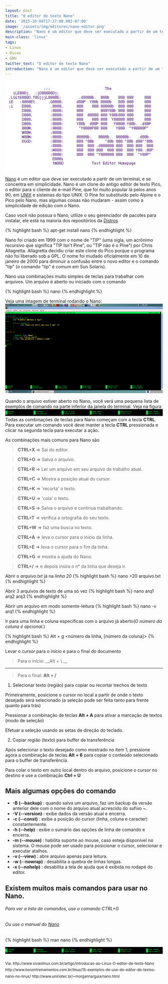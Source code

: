 ```yaml
---
layout: post
title: "O editor de texto Nano"
date: '2015-10-04T17:27:00.002-07:00'
image: '/assets/img/editores/nano-editor.png'
description: "Nano é um editor que deve ser executado a partir de um terminal, e se concentra em simplicidade."
main-class: 'linux'
tags:
- Linux
- Dicas
- GNU
twitter_text: "O editor de texto Nano"
introduction: "Nano é um editor que deve ser executado a partir de um terminal, e se concentra em simplicidade."
---
```


![Nano Editor Blog Linux](/assets/img/editores/nano-editor.png "Nano Editor Blog Linux")

[Nano](http://www.nano-editor.org/) é um editor que deve ser executado a partir de um terminal, e se concentra em simplicidade. Nano é um clone do antigo  editor de texto Pico, o editor para o cliente de e-mail Pine, que foi muito popular lá pelos anos 90, em [UNIX](https://cse.google.com.br/cse/publicurl?cx=004473188612396442360:qs2ekmnkweq&q=unix) e sistemas do tipo UNIX. O Pine foi substituído pelo Alpine e o Pico pelo Nano, mas algumas coisas não mudaram - assim como a simplicidade de edição com o Nano.

Caso você não possua o Nano, utilize o seu gerenciador de pacotes para instalar, ele está na maioria dos repositórios da [Distros](https://cse.google.com.br/cse/publicurl?cx=004473188612396442360:qs2ekmnkweq&q=distros)

{% highlight bash %}
apt-get install nano
{% endhighlight %} 

Nano foi criado em 1999 com o nome de "TIP" (uma sigla, um acrônimo  recursivo que significa "TIP Isn't Pine", ou "TIP não é o Pine") por  Chris Allagretta. Allagretta decidiu criar este clone do Pico porque o  programa não foi liberado sob a GPL. O nome foi mudado oficialmente em  10 de janeiro de 2000 para diminuir a confusão entre o novo editor e o  comando "tip" (o comando "tip" é comum em Sun Solaris). 

Nano usa combinações muito simples de teclas para trabalhar com arquivos. Um arquivo é aberto ou iniciado com o comando

{% highlight bash %}
nano 
{% endhighlight %}

Veja uma imagem de terminal rodando o Nano:
![Blog Linux](/assets/img/editores/editor-gnu-nano.png "Blog Linux")

Quando o arquivo estiver aberto no Nano, você verá uma pequena lista de  exemplos de comando na parte inferior da janela do terminal. 
Veja na  figura
![Blog Linux](/assets/img/editores/editor-gnu-nano3.png "Blog Linux")
Todas as combinações de teclas para Nano começam com a tecla __CTRL__. 
Para  executar um comando você deve manter a tecla __CTRL__ pressionada e clicar  na segunda tecla para executar a ação.

As combinações mais comuns para  Nano são
> __CTRL+X__ => Sai do editor.

> __CTRL+O__ => Salva o arquivo. 

> __CTRL+R__ => Ler um arquivo em seu arquivo de trabalho atual. 

>__CTRL+C__ => Mostra a posição atual do cursor.

> __CTRL+K__ => 'recorta' o texto.

> __CTRL+U__ => 'cola' o texto.

> __CTRL+S__ => Salva o arquivo e continua trabalhando.

> __CTRL+T__ => verifica a ortografia do seu texto.

> __CTRL+W__ => faz uma busca no texto.

> __CTRL+A__ => leva o cursor para o início da linha.

> __CTRL+E__ => leva o cursor para o fim da linha.

> __CTRL+G__ => mostra a ajuda do Nano.

> __CTRL+/__ => e depois insira o n° da linha que deseja ir.

Abrir o *arquivo.txt* já na *linha 20*
{% highlight bash %}
nano +20 arquivo.txt
{% endhighlight %}

Abrir 3 arquivos de texto de uma só vez
{% highlight bash %}
nano arq1 arq2 arq3
{% endhighlight %}

Abrir um arquivo em modo somente-leitura
{% highlight bash %}
nano -v arq1
{% endhighlight %}

Ir para uma linha e coluna específicas com o arquivo já aberto(*O número da coluna é opcional.*)

{% highlight bash %}
Alt + g <número da linha, [número da coluna]>
{% endhighlight %}

Levar o *cursor* para o início e para o final do documento
> Para o início: __Alt + \ __
---
> Para o final: __Alt + /__

1. Selecionar texto (região) para copiar ou recortar trechos de texto

Primeiramente, posicione o cursor no local a partir de onde o texto desejado será selecionado (a seleção pode ser feita tanto para frente quanto para trás)

Pressionar a combinação de teclas __Alt + A__ para ativar a marcação de textos (modo de seleção)

Efetuar a seleção usando as setas de direção do teclado.

2. Copiar região (texto) para buffer de transferência

Após selecionar o texto desejado como mostrado no item 1, pressione agora a combinação de teclas __Alt + 6__ para copiar o conteúdo selecionado para o buffer de transferência.

Para colar o texto em outro local dentro do arquivo, posicione o cursor no destino e use a combinação __Ctrl + U__


## Mais algumas opções do comando

* __-B (--backup)__ : quando salva um arquivo, faz um backup da versão anterior dele com o nome do arquivo atual acrescido do sufixo ~.
* __-V (--version)__ : exibe dados da versão atual e encerra.
* __-c (--const)__ : exibe a posição do cursor (linha, coluna e caracter) constantemente.
* __-h (--help)__ : exibe o sumário das opções de linha de comando e encerra.
* __-m (--mouse)__ : habilita suporte ao mouse, caso esteja disponível no sistema. O mouse pode ser usado para posicionar o cursor, selecionar e executar atalhos.
* __-v (--view)__ : abre arquivo apenas para leitura.
* __-w (--nowrap)__ : desabilita a quebra de linhas longas.
* __-x (--nohelp)__ : desabilita a tela de ajuda que é exibida no rodapé do editor.

## Existem muitos mais comandos para usar no Nano.

###### Para ver a lista de comandos, use o comando *CTRL+G*

###### Ou use o manual do [Nano](https://cse.google.com.br/cse/publicurl?cx=004473188612396442360:qs2ekmnkweq&q=nano)

{% highlight bash %}
man nano
{% endhighlight %}


![Blog Linux](/assets/img/editores/editor-gnu-nano3.png "Blog Linux")

<sub>
Via: http://www.vivaolinux.com.br/artigo/Introducao-ao-Linux-O-editor-de-texto-Nano http://www.bosontreinamentos.com.br/linux/15-exemplos-de-uso-do-editor-de-textos-nano-no-linux/ http://www.uniriotec.br/~morganna/guia/nano.html
</sub>
